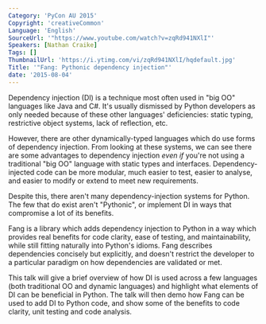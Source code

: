 ```yaml
---
Category: 'PyCon AU 2015'
Copyright: 'creativeCommon'
Language: 'English'
SourceUrl: '"https://www.youtube.com/watch?v=zqRd941NXlI"'
Speakers: [Nathan Craike]
Tags: []
ThumbnailUrl: 'https://i.ytimg.com/vi/zqRd941NXlI/hqdefault.jpg'
Title: '"Fang: Pythonic dependency injection"'
date: '2015-08-04'
---
```

Dependency injection (DI) is a technique most often used in "big OO" languages like Java and C#. It's usually dismissed by Python developers as only needed because of these other languages' deficiencies: static typing, restrictive object systems, lack of reflection, etc.

However, there are other dynamically-typed languages which do use forms of dependency injection. From looking at these systems, we can see there are some advantages to dependency injection _even if_ you're not using a traditional "big OO" language with static types and interfaces. Dependency-injected code can be more modular, much easier to test, easier to analyse, and easier to modify or extend to meet new requirements.

Despite this, there aren't many dependency-injection systems for Python. The few that do exist aren't "Pythonic", or implement DI in ways that compromise a lot of its benefits.

Fang is a library which adds dependency injection to Python in a way which provides real benefits for code clarity, ease of testing, and maintainability, while still fitting naturally into Python's idioms. Fang describes dependencies concisely but explicitly, and doesn't restrict the developer to a particular paradigm on how dependencies are validated or met.

This talk will give a brief overview of how DI is used across a few languages (both traditional OO and dynamic languages) and highlight what elements of DI can be beneficial in Python. The talk will then demo how Fang can be used to add DI to Python code, and show some of the benefits to code clarity, unit testing and code analysis.

